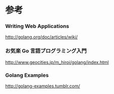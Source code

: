﻿# 参考

### Writing Web Applications
http://golang.org/doc/articles/wiki/

### お気楽 Go 言語プログラミング入門
http://www.geocities.jp/m_hiroi/golang/index.html

### Golang Examples
http://golang-examples.tumblr.com/
